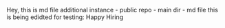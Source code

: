Hey, this is md file
additional instance - public repo - main dir - md file
this is being edidted for testing: Happy Hiring
